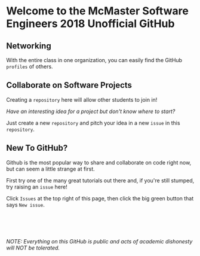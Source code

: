 # Welcome to the McMaster Software Engineers 2018 Unofficial GitHub

## Networking
With the entire class in one organization, you can easily find the GitHub `profiles` of others.  

## Collaborate on Software Projects
Creating a `repository` here will allow other students to join in!

_Have an interesting idea for a project but don't know where to start?_

Just create a new `repository` and pitch your idea in a new `issue` in this `repository`.

## New To GitHub?
Github is the most popular way to share and collaborate on code right now, but can seem a little strange at first.  

First try one of the many great tutorials out there and, if you're still stumped, try raising an `issue` here!

Click `Issues` at the top right of this page, then click the big green button that says `New issue`.

&nbsp;

&nbsp;
 
 
 
###### NOTE: Everything on this GitHub is public and acts of academic dishonesty will NOT be tolerated.
